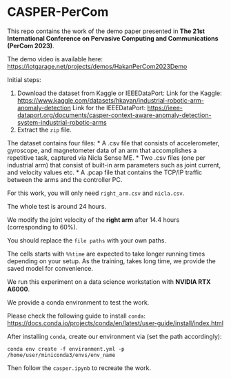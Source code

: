 # CASPER-PerCom
This repo contains the work of the demo paper presented in **The 21st International Conference on Pervasive Computing and Communications (PerCom 2023)**.

The demo video is available here: https://iotgarage.net/projects/demos/HakanPerCom2023Demo

Initial steps:

1. Download the dataset from Kaggle or IEEEDataPort: 
Link for the Kaggle: https://www.kaggle.com/datasets/hkayan/industrial-robotic-arm-anomaly-detection
Link for the IEEEDataPort: https://ieee-dataport.org/documents/casper-context-aware-anomaly-detection-system-industrial-robotic-arms
2. Extract the `zip` file.

The dataset contains four files:
    * A .csv file that consists of accelerometer, gyroscope, and magnetometer data of an arm that accomplishes a repetitive task, captured via Nicla Sense ME.
    * Two .csv files (one per industrial arm) that consist of built-in arm parameters such as joint current, and velocity values etc.
    * A .pcap file that contains the TCP/IP traffic between the arms and the controller PC.

For this work, you will only need `right_arm.csv` and `nicla.csv`.

The whole test is around 24 hours.

We modify the joint velocity of the **right arm** after 14.4 hours (corresponding to 60%).

You should replace the `file paths` with your own paths.

The cells starts with `%%time` are expected to take longer running times depending on your setup. As the training, takes long time, we provide the saved model for convenience.

We run this experiment on a data science workstation with **NVIDIA RTX A6000**.

We provide a conda environment to test the work. 

Please check the following guide to install `conda`: https://docs.conda.io/projects/conda/en/latest/user-guide/install/index.html

After installing `conda`, create our environment via (set the path accordingly):

`conda env create -f environment.yml -p /home/user/miniconda3/envs/env_name`

Then follow the `casper.ipynb` to recreate the work.
